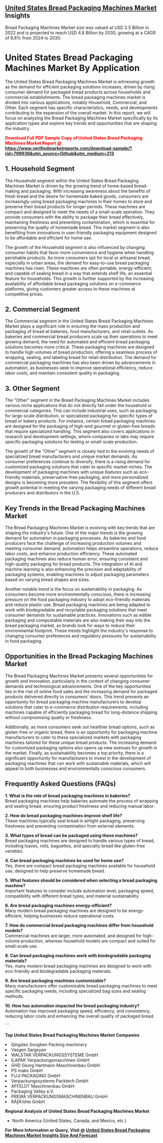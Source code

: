 <h2><a href="https://www.verifiedmarketreports.com/download-sample/?rid=799936&amp;utm_source=Github&amp;utm_medium=213" target="_blank">United States Bread Packaging Machines Market</a> Insights</h2><p>Bread Packaging Machines Market size was valued at USD 2.5 Billion in 2022 and is projected to reach USD 4.8 Billion by 2030, growing at a CAGR of 8.8% from 2024 to 2030.</p><p><h1>United States Bread Packaging Machines Market By Application</h1><p>The United States Bread Packaging Machines Market is witnessing growth as the demand for efficient packaging solutions increases, driven by rising consumer demand for packaged bread products across households and commercial establishments. The bread packaging machines market is divided into various applications, notably Household, Commercial, and Other. Each segment has specific characteristics, needs, and developments contributing to the expansion of the overall market. In this report, we will focus on analyzing the Bread Packaging Machines Market specifically by its application types and explore key trends and opportunities that are shaping the industry.</p><p><strong><p><span class=""><span style="color: #ff0000;"><strong>Download Full PDF Sample Copy of United States Bread Packaging Machines Market Report</strong> @ </span><a href="https://www.verifiedmarketreports.com/download-sample/?rid=799936&amp;utm_source=Github&amp;utm_medium=213" target="_blank">https://www.verifiedmarketreports.com/download-sample/?rid=799936&amp;utm_source=Github&amp;utm_medium=213</a></span></p></strong></p><h2>1. Household Segment</h2><p>The Household segment within the United States Bread Packaging Machines Market is driven by the growing trend of home-based bread-making and packaging. With increasing awareness about the benefits of fresh bread and the desire for homemade baked goods, consumers are increasingly using bread packaging machines in their homes to store and preserve their bread products for longer periods. These machines are compact and designed to meet the needs of a small-scale operation. They provide consumers with the ability to package their bread effectively, maintaining freshness and preventing contamination, which is essential for preserving the quality of homemade bread. This market segment is also benefiting from innovations in user-friendly packaging equipment designed to be affordable and efficient for home use.</p><p>The growth of the Household segment is also influenced by changing consumer habits that favor more convenience and hygiene when handling perishable products. As more consumers opt for local or artisanal bread, especially in urban areas, the demand for easy-to-use bread packaging machines has risen. These machines are often portable, energy-efficient, and capable of sealing bread in a way that extends shelf life, an essential feature for households. This growth is further supported by the increasing availability of affordable bread packaging solutions on e-commerce platforms, giving customers greater access to these machines at competitive prices.</p><h2>2. Commercial Segment</h2><p>The Commercial segment in the United States Bread Packaging Machines Market plays a significant role in ensuring the mass production and packaging of bread at bakeries, food manufacturers, and retail outlets. As bakeries and commercial bread producers scale up their operations to meet growing demand, the need for automated and efficient bread packaging solutions becomes more critical. These packaging machines are designed to handle high volumes of bread production, offering a seamless process of wrapping, sealing, and labeling bread for retail distribution. The demand for commercial packaging machines has also been driven by advancements in automation, as businesses seek to improve operational efficiency, reduce labor costs, and maintain consistent quality in packaging.</p><p Commercial bread packaging machines often come equipped with features like automatic portioning, faster sealing mechanisms, and customizable packaging options to meet the diverse needs of different bread types. The growth of this market segment is also supported by the rising preference for packaged bread among consumers due to convenience, hygiene, and longer shelf life. Additionally, as the food service and hospitality industries grow, there is an increased requirement for reliable, high-volume packaging systems that can keep up with the fast-paced production environments of commercial bakeries and food processors.</p><h2>3. Other Segment</h2><p>The "Other" segment in the Bread Packaging Machines Market includes various niche applications that do not directly fall under the household or commercial categories. This can include industrial uses, such as packaging for large-scale distribution, or specialized packaging for specific types of bread or bakery products. For instance, certain bread packaging machines are designed for the packaging of high-end gourmet or gluten-free breads that require specialized handling. This segment also covers applications in research and development settings, where companies or labs may require specific packaging solutions for testing or small-scale production.</p><p>The growth of the "Other" segment is closely tied to the evolving needs of specialized bread manufacturers and unique market demands. As consumer preferences continue to diversify, there is a rising demand for customized packaging solutions that cater to specific market niches. The development of packaging machines with unique features such as eco-friendly materials, preservative-free packaging, and more personalized designs is becoming more prevalent. The flexibility of this segment offers growth potential in meeting the varying packaging needs of different bread producers and distributors in the U.S.</p><h2>Key Trends in the Bread Packaging Machines Market</h2><p>The Bread Packaging Machines Market is evolving with key trends that are shaping the industry's future. One of the major trends is the growing demand for automation in packaging processes. As bakeries and food producers face the challenge of increasing production volumes and meeting consumer demand, automation helps streamline operations, reduce labor costs, and enhance production efficiency. These automated packaging machines also reduce human error, ensuring consistent and high-quality packaging for bread products. The integration of AI and machine learning is also enhancing the precision and adaptability of packaging systems, enabling machines to adjust packaging parameters based on varying bread shapes and sizes.</p><p>Another notable trend is the focus on sustainability in packaging. As consumers become more environmentally conscious, there is increasing pressure on the food packaging industry to adopt eco-friendly materials and reduce plastic use. Bread packaging machines are being adapted to work with biodegradable and recyclable packaging solutions that meet consumer demands for sustainable practices. Innovations such as edible packaging and compostable materials are also making their way into the bread packaging market, as brands look for ways to reduce their environmental footprint. These trends highlight the industry's response to changing consumer preferences and regulatory pressures for sustainability in food packaging.</p><h2>Opportunities in the Bread Packaging Machines Market</h2><p>The Bread Packaging Machines Market presents several opportunities for growth and innovation, particularly in the context of changing consumer demands and technological advancements. One of the key opportunities lies in the rise of online food sales and the increasing demand for packaged products delivered directly to consumers’ doors. This trend presents an opportunity for bread packaging machine manufacturers to develop solutions that cater to e-commerce distribution requirements, including machines capable of efficiently packaging bread for long-distance shipping without compromising quality or freshness.</p><p>Additionally, as more consumers seek out healthier bread options, such as gluten-free or organic bread, there is an opportunity for packaging machine manufacturers to cater to these specialized markets with packaging machines tailored for these unique bread products. The increasing demand for customized packaging options also opens up new avenues for growth in the market. Finally, as sustainability becomes a top priority, there is a significant opportunity for manufacturers to invest in the development of packaging machines that can work with sustainable materials, which will appeal to both businesses and environmentally conscious consumers.</p><h2>Frequently Asked Questions (FAQs)</h2><p><strong>1. What is the role of bread packaging machines in bakeries?</strong><br> Bread packaging machines help bakeries automate the process of wrapping and sealing bread, ensuring product freshness and reducing manual labor.</p><p><strong>2. How do bread packaging machines improve shelf life?</strong><br> These machines typically seal bread in airtight packaging, preserving freshness and preventing contamination from external elements.</p><p><strong>3. What types of bread can be packaged using these machines?</strong><br> Bread packaging machines are designed to handle various types of bread, including loaves, rolls, baguettes, and specialty bread like gluten-free varieties.</p><p><strong>4. Can bread packaging machines be used for home use?</strong><br> Yes, there are compact bread packaging machines available for household use, designed to help preserve homemade bread.</p><p><strong>5. What features should be considered when selecting a bread packaging machine?</strong><br> Important features to consider include automation level, packaging speed, compatibility with different bread types, and material sustainability.</p><p><strong>6. Are bread packaging machines energy-efficient?</strong><br> Many modern bread packaging machines are designed to be energy-efficient, helping businesses reduce operational costs.</p><p><strong>7. How do commercial bread packaging machines differ from household models?</strong><br> Commercial machines are larger, more automated, and designed for high-volume production, whereas household models are compact and suited for small-scale use.</p><p><strong>8. Can bread packaging machines work with biodegradable packaging materials?</strong><br> Yes, many modern bread packaging machines are designed to work with eco-friendly and biodegradable packaging materials.</p><p><strong>9. Are bread packaging machines customizable?</strong><br> Many manufacturers offer customizable bread packaging machines to meet specific packaging needs, including specialized bag sizes and sealing methods.</p><p><strong>10. How has automation impacted the bread packaging industry?</strong><br> Automation has improved packaging speed, efficiency, and consistency, reducing labor costs and enhancing the overall quality of packaged bread.</p>```</p><p><strong>Top United States Bread Packaging Machines Market Companies</strong></p><div data-test-id=""><p><li>Qingdao Songben Packing machinery</li><li> Vasgen Sargsyan</li><li> WALSTAR VERPACKUNGSSYSTEME GmbH</li><li> ILAPAK Verpackungsmaschinen GmbH</li><li> GHD Georg Hartmann Maschinenbau GmbH</li><li> PS mako GmbH</li><li> FUJI PACKAGING GmbH</li><li> Verpackungssysteme Packtech GmbH</li><li> AFFELDT Maschinenbau GmbH</li><li> Packaging Valley e.V.</li><li> PREWA VERPACKUNGSMASCHINENBAU GmbH</li><li> RÃƒÂ¼hle GmbH</li></p><div><strong>Regional Analysis of&nbsp;United States Bread Packaging Machines Market</strong></div><ul><li dir="ltr"><p dir="ltr">North America&nbsp;(United States, Canada, and Mexico, etc.)</p></li></ul><p><strong>For More Information or Query, Visit @&nbsp;</strong><strong><a href="https://www.verifiedmarketreports.com/product/bread-packaging-machines-market/?utm_source=Github&amp;utm_medium=213" target="_blank">United States Bread Packaging Machines Market Insights Size And Forecast</a></strong></p></div>
